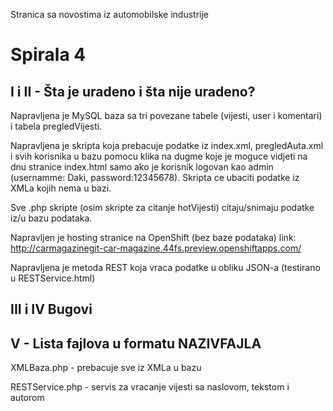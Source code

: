 Stranica sa novostima iz automobilske industrije

# Spirala 4
## I i II - Šta je uradeno i šta nije uradeno?
Napravljena je MySQL baza sa tri povezane tabele (vijesti, user i komentari) i tabela pregledVijesti.

Napravljena je skripta koja prebacuje podatke iz index.xml, pregledAuta.xml i svih korisnika u bazu
pomocu klika na dugme koje je moguce vidjeti na dnu stranice index.html samo ako je korisnik logovan kao admin
(usernamme: Daki, password:12345678). Skripta ce ubaciti podatke iz XMLa kojih nema u bazi.

Sve .php skripte (osim skripte za citanje hotVijesti) citaju/snimaju podatke iz/u bazu podataka.

Napravljen je hosting stranice na OpenShift (bez baze podataka)
link: http://carmagazinegit-car-magazine.44fs.preview.openshiftapps.com/

Napravljena je metoda REST koja vraca podatke u obliku JSON-a (testirano u RESTService.html)

## III i IV Bugovi


## V  - Lista fajlova u formatu NAZIVFAJLA

XMLBaza.php - prebacuje sve iz XMLa u bazu

RESTService.php - servis za vracanje vijesti sa naslovom, tekstom i autorom

